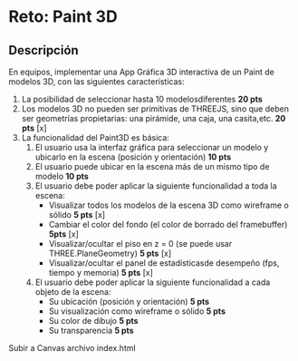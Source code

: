 # Reto: Paint 3D
## Descripción
En equipos, implementar una App Gráfica 3D interactiva de un Paint de modelos 3D, con las siguientes características:

1. La posibilidad de seleccionar hasta 10 modelosdiferentes **20 pts** 
2. Los modelos 3D no pueden ser primitivas de THREEJS, sino que deben ser geometrías propietarias: una pirámide, una caja, una casita,etc. **20 pts** [x]
3. La funcionalidad del Paint3D es básica:
    1. El usuario usa la interfaz gráfica para seleccionar un modelo y ubicarlo en la escena (posición y orientación) **10 pts**
    2. El usuario puede ubicar en la escena más de un mismo tipo de modelo **10 pts**
    3. El usuario debe poder aplicar la siguiente funcionalidad a toda la escena:
        * Visualizar todos los modelos de la escena 3D como wireframe o sólido **5 pts**  [x]
        * Cambiar el color del fondo (el color de borrado del framebuffer) **5pts** [x]
        * Visualizar/ocultar el piso en z = 0 (se puede usar THREE.PlaneGeometry) **5 pts** [x]
        * Visualizar/ocultar el panel de estadísticasde desempeño (fps, tiempo y memoria)  **5 pts** [x]
    4. El usuario debe poder aplicar la siguiente funcionalidad a cada objeto de la escena:
        * Su ubicación (posición y orientación) **5 pts**
        * Su visualización como wireframe o sólido **5 pts**
        * Su color de dibujo **5 pts**
        * Su transparencia **5 pts**

Subir a Canvas archivo index.html